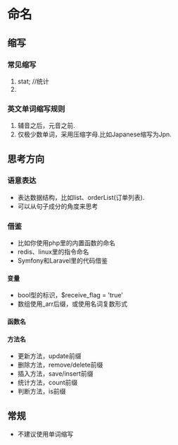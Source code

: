 # 命名

## 缩写
### 常见缩写
1. stat;    //统计
2. 

### 英文单词缩写规则
1. 辅音之后，元音之前.
2. 仅极少数单词，采用压缩字母.比如Japanese缩写为Jpn.

## 思考方向
### 语意表达
- 表达数据结构，比如list、orderList(订单列表).
- 可以从句子成分的角度来思考

### 借鉴
- 比如你使用php里的内置函数的命名
- redis、linux里的指令命名
- Symfony和Laravel里的代码借鉴

#### 变量
- bool型的标识，$receive_flag = 'true'
- 数组使用_arr后缀，或使用名词复数形式

#### 函数名


#### 方法名
- 更新方法，update前缀
- 删除方法，remove/delete前缀
- 插入方法，save/insert前缀
- 统计方法，count前缀
- 判断方法，is前缀

## 常规
- 不建议使用单词缩写